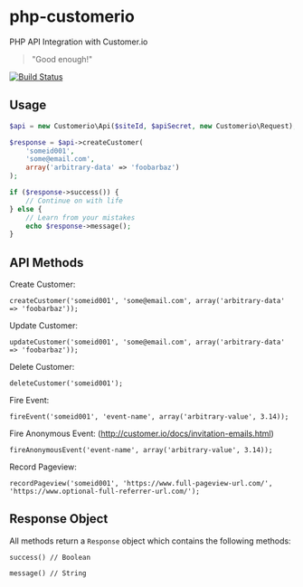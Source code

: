 php-customerio
==============

PHP API Integration with Customer.io

> "Good enough!"

[![Build Status](https://travis-ci.org/UserScape/php-customerio.svg?branch=master)](https://travis-ci.org/UserScape/php-customerio)

## Usage

```php
$api = new Customerio\Api($siteId, $apiSecret, new Customerio\Request);

$response = $api->createCustomer(
    'someid001',
    'some@email.com',
    array('arbitrary-data' => 'foobarbaz')
);

if ($response->success()) {
    // Continue on with life
} else {
    // Learn from your mistakes
    echo $response->message();
}
```

## API Methods

Create Customer:

    createCustomer('someid001', 'some@email.com', array('arbitrary-data' => 'foobarbaz'));

Update Customer:

    updateCustomer('someid001', 'some@email.com', array('arbitrary-data' => 'foobarbaz'));

Delete Customer:

    deleteCustomer('someid001');

Fire Event:

    fireEvent('someid001', 'event-name', array('arbitrary-value', 3.14));

Fire Anonymous Event: (http://customer.io/docs/invitation-emails.html)

    fireAnonymousEvent('event-name', array('arbitrary-value', 3.14));

Record Pageview:

    recordPageview('someid001', 'https://www.full-pageview-url.com/', 'https://www.optional-full-referrer-url.com/');

## Response Object

All methods return a `Response` object which contains the following methods:

    success() // Boolean

    message() // String
